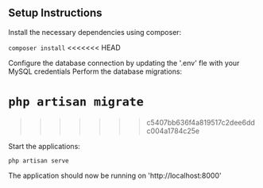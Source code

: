 ## Setup Instructions

Install the necessary dependencies using composer:

`composer install`
<<<<<<< HEAD

Configure the database connection by updating the '.env' fle with your MySQL credentials
Perform the database migrations:

`php artisan migrate`
=======
>>>>>>> c5407bb636f4a819517c2dee6ddc004a1784c25e

Start the applications:

`php artisan serve`

The application should now be running on 'http://localhost:8000'
